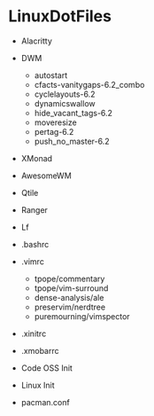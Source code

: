 # LinuxDotFiles

- Alacritty
- DWM
    - autostart
    - cfacts-vanitygaps-6.2_combo
    - cyclelayouts-6.2
    - dynamicswallow
    - hide_vacant_tags-6.2
    - moveresize
    - pertag-6.2
    - push_no_master-6.2

- XMonad
- AwesomeWM
- Qtile 
- Ranger
- Lf
- .bashrc
- .vimrc
    - tpope/commentary
    - tpope/vim-surround
    - dense-analysis/ale
    - preservim/nerdtree
    - puremourning/vimspector   
- .xinitrc
- .xmobarrc
- Code OSS Init
- Linux Init
- pacman.conf 

